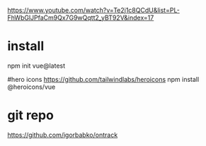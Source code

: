 https://www.youtube.com/watch?v=Te2j1c8QCdU&list=PL-FhWbGlJPfaCm9Qx7G9wQqtt2_yBT92V&index=17
# install
npm init vue@latest

#hero icons
https://github.com/tailwindlabs/heroicons
npm install @heroicons/vue

# git repo 
https://github.com/igorbabko/ontrack
 